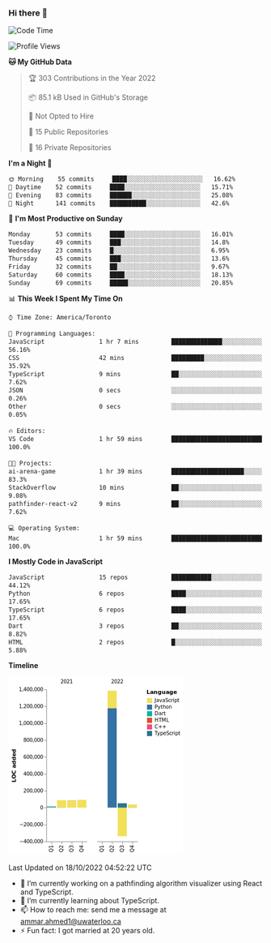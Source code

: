 ### Hi there 👋

<!-- [![Ammar's GitHub stats](https://github-readme-stats.vercel.app/api?username=ammar-ahmed22&theme=dark&hide=stars,issues)](https://github.com/anuraghazra/github-readme-stats)

[![Top Langs](https://github-readme-stats.vercel.app/api/top-langs/?username=ammar-ahmed22&theme=dark&hide=jupyter%20notebook&card_width=500)](https://github.com/anuraghazra/github-readme-stats) -->

<!--START_SECTION:waka-->
![Code Time](http://img.shields.io/badge/Code%20Time-0%20secs-blue)

![Profile Views](http://img.shields.io/badge/Profile%20Views-1-blue)

**🐱 My GitHub Data** 

> 🏆 303 Contributions in the Year 2022
 > 
> 📦 85.1 kB Used in GitHub's Storage 
 > 
> 🚫 Not Opted to Hire
 > 
> 📜 15 Public Repositories 
 > 
> 🔑 16 Private Repositories  
 > 
**I'm a Night 🦉** 

```text
🌞 Morning    55 commits     ████░░░░░░░░░░░░░░░░░░░░░   16.62% 
🌆 Daytime    52 commits     ████░░░░░░░░░░░░░░░░░░░░░   15.71% 
🌃 Evening    83 commits     ██████░░░░░░░░░░░░░░░░░░░   25.08% 
🌙 Night      141 commits    ██████████░░░░░░░░░░░░░░░   42.6%

```
📅 **I'm Most Productive on Sunday** 

```text
Monday       53 commits     ████░░░░░░░░░░░░░░░░░░░░░   16.01% 
Tuesday      49 commits     ███░░░░░░░░░░░░░░░░░░░░░░   14.8% 
Wednesday    23 commits     █░░░░░░░░░░░░░░░░░░░░░░░░   6.95% 
Thursday     45 commits     ███░░░░░░░░░░░░░░░░░░░░░░   13.6% 
Friday       32 commits     ██░░░░░░░░░░░░░░░░░░░░░░░   9.67% 
Saturday     60 commits     ████░░░░░░░░░░░░░░░░░░░░░   18.13% 
Sunday       69 commits     █████░░░░░░░░░░░░░░░░░░░░   20.85%

```


📊 **This Week I Spent My Time On** 

```text
⌚︎ Time Zone: America/Toronto

💬 Programming Languages: 
JavaScript               1 hr 7 mins         ██████████████░░░░░░░░░░░   56.16% 
CSS                      42 mins             █████████░░░░░░░░░░░░░░░░   35.92% 
TypeScript               9 mins              ██░░░░░░░░░░░░░░░░░░░░░░░   7.62% 
JSON                     0 secs              ░░░░░░░░░░░░░░░░░░░░░░░░░   0.26% 
Other                    0 secs              ░░░░░░░░░░░░░░░░░░░░░░░░░   0.05%

🔥 Editors: 
VS Code                  1 hr 59 mins        █████████████████████████   100.0%

🐱‍💻 Projects: 
ai-arena-game            1 hr 39 mins        ████████████████████░░░░░   83.3% 
StackOverflow            10 mins             ██░░░░░░░░░░░░░░░░░░░░░░░   9.08% 
pathfinder-react-v2      9 mins              ██░░░░░░░░░░░░░░░░░░░░░░░   7.62%

💻 Operating System: 
Mac                      1 hr 59 mins        █████████████████████████   100.0%

```

**I Mostly Code in JavaScript** 

```text
JavaScript               15 repos            ███████████░░░░░░░░░░░░░░   44.12% 
Python                   6 repos             ████░░░░░░░░░░░░░░░░░░░░░   17.65% 
TypeScript               6 repos             ████░░░░░░░░░░░░░░░░░░░░░   17.65% 
Dart                     3 repos             ██░░░░░░░░░░░░░░░░░░░░░░░   8.82% 
HTML                     2 repos             █░░░░░░░░░░░░░░░░░░░░░░░░   5.88%

```


**Timeline**

![Chart not found](https://raw.githubusercontent.com/ammar-ahmed22/ammar-ahmed22/main/charts/bar_graph.png) 


 Last Updated on 18/10/2022 04:52:22 UTC
<!--END_SECTION:waka-->

- 🔭 I’m currently working on a pathfinding algorithm visualizer using React and TypeScript.
- 🌱 I’m currently learning about TypeScript.
- 📫 How to reach me: send me a message at ammar.ahmed1@uwaterloo.ca
- ⚡ Fun fact: I got married at 20 years old. 

